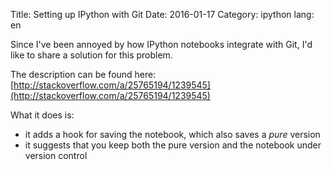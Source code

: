Title: Setting up IPython with Git
Date: 2016-01-17
Category: ipython
lang: en

Since I've been annoyed by how IPython notebooks integrate with Git, I'd like
to share a solution for this problem.

The description can be found here: [http://stackoverflow.com/a/25765194/1239545](http://stackoverflow.com/a/25765194/1239545)

What it does is:

*  it adds a hook for saving the notebook, which also saves a _pure_ version
*  it suggests that you keep both the pure version and the notebook under version control
